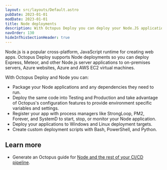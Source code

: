 ```yaml
---
layout: src/layouts/Default.astro
pubDate: 2023-01-01
modDate: 2023-01-01
title: Node deployments
description: With Octopus Deploy you can deploy your Node.JS applications to on-premises servers, Azure websites, Azure and AWS EC2 virtual machines.
navOrder: 130
hideInThisSectionHeader: true
---
```


Node.js is a popular cross-platform, JavaScript runtime for creating web apps. Octopus Deploy supports Node deployments so you can deploy Express, Meteor, and other Node.js server applications to on-premises servers, Azure websites, Azure and AWS EC2 virtual machines.

With Octopus Deploy and Node you can:

 - Package your Node applications and any dependencies they need to run.
 - Deploy the same code into Testing and Production and take advantage of Octopus's configuration features to provide environment specific variables and settings.
 - Register your app with process managers like StrongLoop, PM2, Forever, and SystemD to start, stop, or monitor your Node application.
 - Deploy your applications to Windows and Linux deployment targets.
 - Create custom deployment scripts with Bash, PowerShell, and Python.

## Learn more

- Generate an Octopus guide for [Node and the rest of your CI/CD pipeline](https://octopus.com/docs/guides?application=Node.js).
